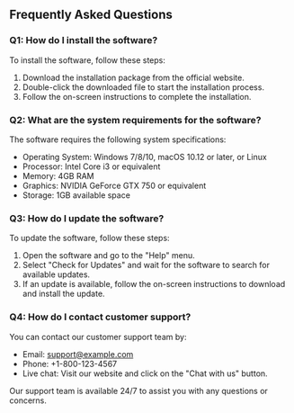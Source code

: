 ## Frequently Asked Questions

### Q1: How do I install the software?

To install the software, follow these steps:

1. Download the installation package from the official website.
2. Double-click the downloaded file to start the installation process.
3. Follow the on-screen instructions to complete the installation.

### Q2: What are the system requirements for the software?

The software requires the following system specifications:

- Operating System: Windows 7/8/10, macOS 10.12 or later, or Linux
- Processor: Intel Core i3 or equivalent
- Memory: 4GB RAM
- Graphics: NVIDIA GeForce GTX 750 or equivalent
- Storage: 1GB available space

### Q3: How do I update the software?

To update the software, follow these steps:

1. Open the software and go to the "Help" menu.
2. Select "Check for Updates" and wait for the software to search for available updates.
3. If an update is available, follow the on-screen instructions to download and install the update.

### Q4: How do I contact customer support?

You can contact our customer support team by:

- Email: support@example.com
- Phone: +1-800-123-4567
- Live chat: Visit our website and click on the "Chat with us" button.

Our support team is available 24/7 to assist you with any questions or concerns.